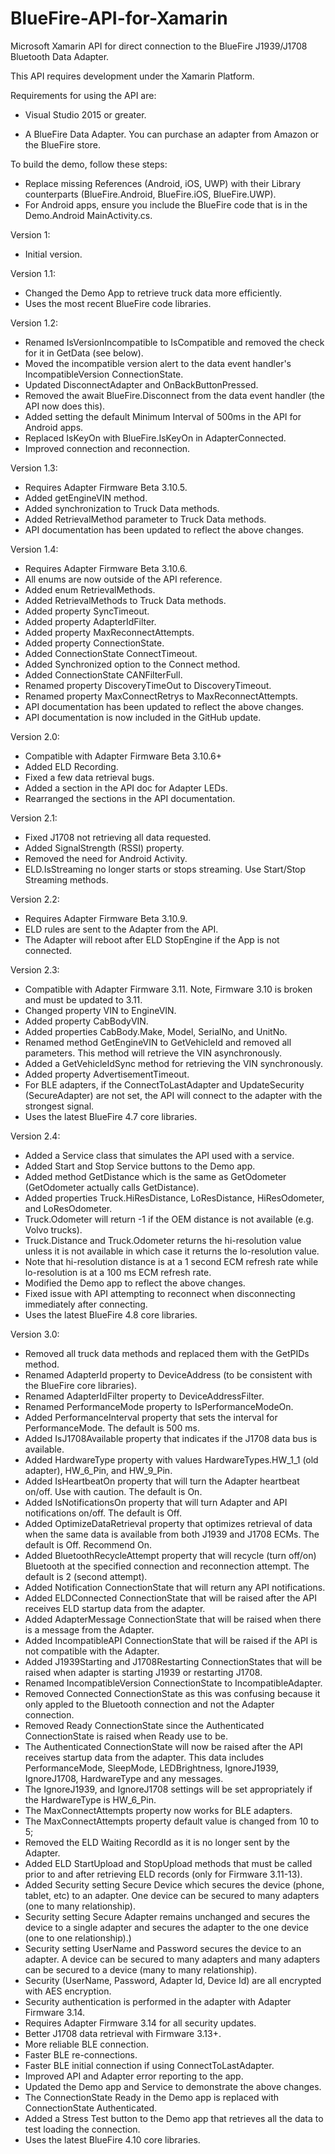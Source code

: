 ﻿# BlueFire-API-for-Xamarin
Microsoft Xamarin API for direct connection to the BlueFire J1939/J1708 Bluetooth Data Adapter.

This API requires development under the Xamarin Platform.

Requirements for using the API are:
	<ul><li> Visual Studio 2015 or greater.</ul>
	<ul><li> A BlueFire Data Adapter. You can purchase an adapter from Amazon or the BlueFire store.</ul>

To build the demo, follow these steps:
    <ul><li> Replace missing References (Android, iOS, UWP) with their Library counterparts (BlueFire.Android, BlueFire.iOS, BlueFire.UWP).
	<li> For Android apps, ensure you include the BlueFire code that is in the Demo.Android MainActivity.cs. </ul>

Version 1:<ul>
	<li>Initial version.
</ul>

Version 1.1:<ul>
	<li>Changed the Demo App to retrieve truck data more efficiently.
	<li>Uses the most recent BlueFire code libraries.
</ul>

Version 1.2:<ul>
	<li>Renamed IsVersionIncompatible to IsCompatible and removed the check for it in GetData (see below).
	<li>Moved the incompatible version alert to the data event handler's IncompatibleVersion ConnectionState.
	<li>Updated DisconnectAdapter and OnBackButtonPressed.
	<li>Removed the await BlueFire.Disconnect from the data event handler (the API now does this).
	<li>Added setting the default Minimum Interval of 500ms in the API for Android apps.
	<li>Replaced IsKeyOn with BlueFire.IsKeyOn in AdapterConnected.
	<li>Improved connection and reconnection.
</ul>

Version 1.3:<ul>
	<li>Requires Adapter Firmware Beta 3.10.5.
	<li>Added getEngineVIN method.
	<li>Added synchronization to Truck Data methods.
	<li>Added RetrievalMethod parameter to Truck Data methods.
	<li>API documentation has been updated to reflect the above changes.
</ul>

Version 1.4:<ul>
	<li>Requires Adapter Firmware Beta 3.10.6.
    <li>All enums are now outside of the API reference.
    <li>Added enum RetrievalMethods.
	<li>Added RetrievalMethods to Truck Data methods.
    <li>Added property SyncTimeout.
    <li>Added property AdapterIdFilter.
    <li>Added property MaxReconnectAttempts.
    <li>Added property ConnectionState.
	<li>Added ConnectionState ConnectTimeout.
    <li>Added Synchronized option to the Connect method.
	<li>Added ConnectionState CANFilterFull.
	<li>Renamed property DiscoveryTimeOut to DiscoveryTimeout.
    <li>Renamed property MaxConnectRetrys to MaxReconnectAttempts.
	<li>API documentation has been updated to reflect the above changes.
    <li>API documentation is now included in the GitHub update.
</ul>

Version 2.0:<ul>
	<li>Compatible with Adapter Firmware Beta 3.10.6+
    <li>Added ELD Recording.
	<li>Fixed a few data retrieval bugs.
	<li>Added a section in the API doc for Adapter LEDs.
	<li>Rearranged the sections in the API documentation.
</ul>

Version 2.1:<ul>
	<li>Fixed J1708 not retrieving all data requested.
    <li>Added SignalStrength (RSSI) property.
    <li>Removed the need for Android Activity.
    <li>ELD.IsStreaming no longer starts or stops streaming. Use Start/Stop Streaming methods.
</ul>

Version 2.2:<ul>
	<li>Requires Adapter Firmware Beta 3.10.9.
	<li>ELD rules are sent to the Adapter from the API.
	<li>The Adapter will reboot after ELD StopEngine if the App is not connected.
</ul>

Version 2.3:<ul>
	<li>Compatible with Adapter Firmware 3.11. Note, Firmware 3.10 is broken and must be updated to 3.11.
	<li>Changed property VIN to EngineVIN.
	<li>Added property CabBodyVIN.
	<li>Added properties CabBody.Make, Model, SerialNo, and UnitNo.
	<li>Renamed method GetEngineVIN to GetVehicleId and removed all parameters. This method will retrieve the VIN asynchronously.
	<li>Added a GetVehicleIdSync method for retrieving the VIN synchronously.
	<li>Added property AdvertisementTimeout.
	<li>For BLE adapters, if the ConnectToLastAdapter and UpdateSecurity (SecureAdapter) are not set, the API will connect to the adapter with the strongest signal.
	<li>Uses the latest BlueFire 4.7 core libraries.
</ul>

Version 2.4:<ul>
	<li>Added a Service class that simulates the API used with a service.
	<li>Added Start and Stop Service buttons to the Demo app.
	<li>Added method GetDistance which is the same as GetOdometer (GetOdometer actually calls GetDistance).
	<li>Added properties Truck.HiResDistance, LoResDistance, HiResOdometer, and LoResOdometer.
	<li>Truck.Odometer will return -1 if the OEM distance is not available (e.g. Volvo trucks).
	<li>Truck.Distance and Truck.Odometer returns the hi-resolution value unless it is not available in which case it returns the lo-resolution value.
	<li>Note that hi-resolution distance is at a 1 second ECM refresh rate while lo-resolution is at a 100 ms ECM refresh rate.
	<li>Modified the Demo app to reflect the above changes.
	<li>Fixed issue with API attempting to reconnect when disconnecting immediately after connecting.
	<li>Uses the latest BlueFire 4.8 core libraries.
</ul>
	
Version 3.0:<ul>
	<li>Removed all truck data methods and replaced them with the GetPIDs method.
	<li>Renamed AdapterId property to DeviceAddress (to be consistent with the BlueFire core libraries).
	<li>Renamed AdapterIdFilter property to DeviceAddressFilter.
	<li>Renamed PerformanceMode property to IsPerformanceModeOn.
	<li>Added PerformanceInterval property that sets the interval for PerformanceMode. The default is 500 ms.
	<li>Added IsJ1708Available property that indicates if the J1708 data bus is available.
	<li>Added HardwareType property with values HardwareTypes.HW_1_1 (old adapter), HW_6_Pin, and HW_9_Pin.
	<li>Added IsHeartbeatOn property that will turn the Adapter heartbeat on/off. Use with caution. The default is On.
	<li>Added IsNotificationsOn property that will turn Adapter and API notifications on/off. The default is Off.
	<li>Added OptimizeDataRetrieval property that optimizes retrieval of data when the same data is available from both J1939 and J1708 ECMs. The default is Off. Recommend On.
    <li>Added BluetoothRecycleAttempt property that will recycle (turn off/on) Bluetooth at the specified connection and reconnection attempt. The default is 2 (second attempt).
	<li>Added Notification ConnectionState that will return any API notifications.
    <li>Added ELDConnected ConnectionState that will be raised after the API receives ELD startup data from the adapter.
	<li>Added AdapterMessage ConnectionState that will be raised when there is a message from the Adapter.
	<li>Added IncompatibleAPI ConnectionState that will be raised if the API is not compatible with the Adapter.
	<li>Added J1939Starting and J1708Restarting ConnectionStates that will be raised when adapter is starting J1939 or restarting J1708.
	<li>Renamed IncompatibleVersion ConnectionState to IncompatibleAdapter.
	<li>Removed Connected ConnectionState as this was confusing because it only appled to the Bluetooth connection and not the Adapter connection.
	<li>Removed Ready ConnectionState since the Authenticated ConnectionState is raised when Ready use to be.
    <li>The Authenticated ConnectionState will now be raised after the API receives startup data from the adapter. This data includes PerformanceMode, SleepMode, LEDBrightness, IgnoreJ1939, IgnoreJ1708, HardwareType and any messages.
    <li>The IgnoreJ1939, and IgnoreJ1708 settings will be set appropriately if the HardwareType is HW_6_Pin.
	<li>The MaxConnectAttempts property now works for BLE adapters.
    <li>The MaxConnectAttempts property default value is changed from 10 to 5;
	<li>Removed the ELD Waiting RecordId as it is no longer sent by the Adapter.
	<li>Added ELD StartUpload and StopUpload methods that must be called prior to and after retrieving ELD records (only for Firmware 3.11-13).
    <li>Added Security setting Secure Device which secures the device (phone, tablet, etc) to an adapter. One device can be secured to many adapters (one to many relationship).
    <li>Security setting Secure Adapter remains unchanged and secures the device to a single adapter and secures the adapter to the one device (one to one relationship).)
    <li>Security setting UserName and Password secures the device to an adapter. A device can be secured to many adapters and many adapters can be secured to a device (many to many relationship).
    <li>Security (UserName, Password, Adapter Id, Device Id) are all encrypted with AES encryption.
	<li>Security authentication is performed in the adapter with Adapter Firmware 3.14.
    <li>Requires Adapter Firmware 3.14 for all security updates.
	<li>Better J1708 data retrieval with Firmware 3.13+.
	<li>More reliable BLE connection.
	<li>Faster BLE re-connections.
	<li>Faster BLE initial connection if using ConnectToLastAdapter.
	<li>Improved API and Adapter error reporting to the app.
	<li>Updated the Demo app and Service to demonstrate the above changes.
	<li>The ConnectionState Ready in the Demo app is replaced with ConnectionState Authenticated.
	<li>Added a Stress Test button to the Demo app that retrieves all the data to test loading the connection.
	<li>Uses the latest BlueFire 4.10 core libraries.
</ul>
